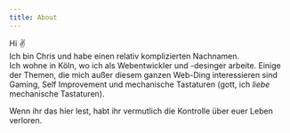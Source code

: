 ```yaml
---
title: About
---
```


Hi ✌️  
Ich bin Chris und habe einen relativ komplizierten Nachnamen.  
Ich wohne in Köln, wo ich als Webentwickler und -desinger arbeite. Einige der Themen, die mich
außer diesem ganzen Web-Ding interessieren sind Gaming, Self Improvement und
mechanische Tastaturen (gott, ich *liebe* mechanische Tastaturen).

Wenn ihr das hier lest, habt ihr vermutlich die Kontrolle über euer Leben
verloren.
